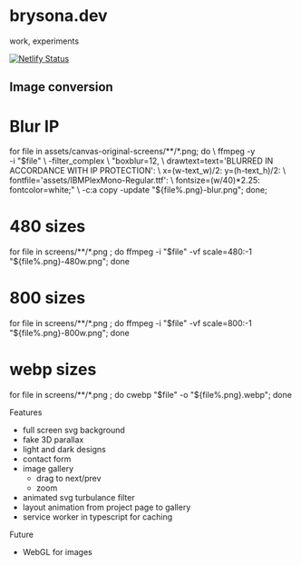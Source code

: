 # brysona.dev
work, experiments

[![Netlify Status](https://api.netlify.com/api/v1/badges/332644c8-26a8-4f71-ae8c-8c8a9c3dce9c/deploy-status)](https://app.netlify.com/sites/cerulean-choux-149d28/deploys)

## Image conversion

# Blur IP

for file in assets/canvas-original-screens/**/*.png; do \ 
ffmpeg -y \
-i "$file" \
-filter_complex \
"boxblur=12, \
drawtext=text='BLURRED IN ACCORDANCE WITH IP PROTECTION': \
x=(w-text_w)/2: y=(h-text_h)/2: \
fontfile='assets/IBMPlexMono-Regular.ttf': \
fontsize=(w/40)*2.25: fontcolor=white;" \
-c:a copy -update "${file%.png}-blur.png";
done;

# 480 sizes
for file in screens/**/*.png ; do ffmpeg -i "$file" -vf scale=480:-1 "${file%.png}-480w.png"; done

# 800 sizes
for file in screens/**/*.png ; do ffmpeg -i "$file" -vf scale=800:-1 "${file%.png}-800w.png"; done

# webp sizes
for file in screens/**/*.png ; do cwebp "$file" -o "${file%.png}.webp"; done

Features

- full screen svg background
- fake 3D parallax
- light and dark designs
- contact form
- image gallery
  - drag to next/prev
  - zoom
- animated svg turbulance filter
- layout animation from project page to gallery
- service worker in typescript for caching

Future

- WebGL for images